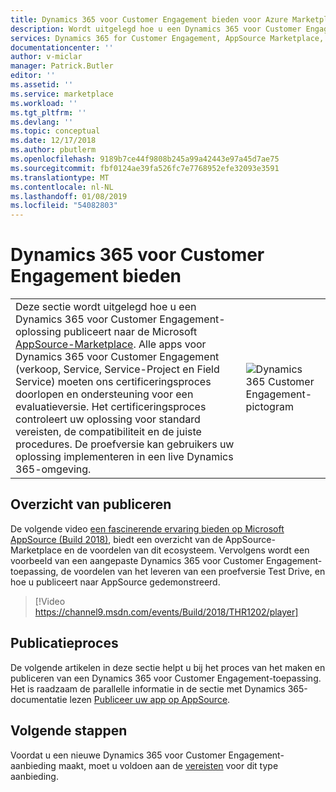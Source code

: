 ```yaml
---
title: Dynamics 365 voor Customer Engagement bieden voor Azure Marketplace | Microsoft Docs
description: Wordt uitgelegd hoe u een Dynamics 365 voor Customer Engagement-aanbieding voor de AppSource-Marketplace maakt met behulp van de Cloud Partner-Portal.
services: Dynamics 365 for Customer Engagement, AppSource Marketplace, Cloud Partner Portal,
documentationcenter: ''
author: v-miclar
manager: Patrick.Butler
editor: ''
ms.assetid: ''
ms.service: marketplace
ms.workload: ''
ms.tgt_pltfrm: ''
ms.devlang: ''
ms.topic: conceptual
ms.date: 12/17/2018
ms.author: pbutlerm
ms.openlocfilehash: 9189b7ce44f9808b245a99a42443e97a45d7ae75
ms.sourcegitcommit: fbf0124ae39fa526fc7e7768952efe32093e3591
ms.translationtype: MT
ms.contentlocale: nl-NL
ms.lasthandoff: 01/08/2019
ms.locfileid: "54082803"
---
```

# <a name="dynamics-365-for-customer-engagement-offer"></a>Dynamics 365 voor Customer Engagement bieden

|     |     |
| --- | --- |
| <div style="font-size:1em"> Deze sectie wordt uitgelegd hoe u een Dynamics 365 voor Customer Engagement-oplossing publiceert naar de Microsoft [AppSource-Marketplace](https://appsource.microsoft.com). Alle apps voor Dynamics 365 voor Customer Engagement (verkoop, Service, Service-Project en Field Service) moeten ons certificeringsproces doorlopen en ondersteuning voor een evaluatieversie. Het certificeringsproces controleert uw oplossing voor standard vereisten, de compatibiliteit en de juiste procedures. De proefversie kan gebruikers uw oplossing implementeren in een live Dynamics 365-omgeving. </div>|  ![Dynamics 365 Customer Engagement-pictogram](./media/dynce-icon1.png)  |


## <a name="publishing-overview"></a>Overzicht van publiceren

De volgende video [een fascinerende ervaring bieden op Microsoft AppSource (Build 2018)](https://www.youtube.com/watch?v=WWBFuNHC0J4), biedt een overzicht van de AppSource-Marketplace en de voordelen van dit ecosysteem. Vervolgens wordt een voorbeeld van een aangepaste Dynamics 365 voor Customer Engagement-toepassing, de voordelen van het leveren van een proefversie Test Drive, en hoe u publiceert naar AppSource gedemonstreerd.

> [!Video https://channel9.msdn.com/events/Build/2018/THR1202/player]


## <a name="publishing-process"></a>Publicatieproces

De volgende artikelen in deze sectie helpt u bij het proces van het maken en publiceren van een Dynamics 365 voor Customer Engagement-toepassing.  Het is raadzaam de parallelle informatie in de sectie met Dynamics 365-documentatie lezen [Publiceer uw app op AppSource](https://docs.microsoft.com/dynamics365/customer-engagement/developer/publish-app-appsource).


## <a name="next-steps"></a>Volgende stappen

Voordat u een nieuwe Dynamics 365 voor Customer Engagement-aanbieding maakt, moet u voldoen aan de [vereisten](./cpp-prerequisites.md) voor dit type aanbieding.  
